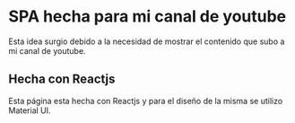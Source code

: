 # SPA hecha para mi canal de youtube
Esta idea surgio debido a la necesidad de mostrar el contenido que subo a mi canal de youtube.

## Hecha con Reactjs
Esta página esta hecha con Reactjs y para el diseño de la misma se utilizo Material UI.


